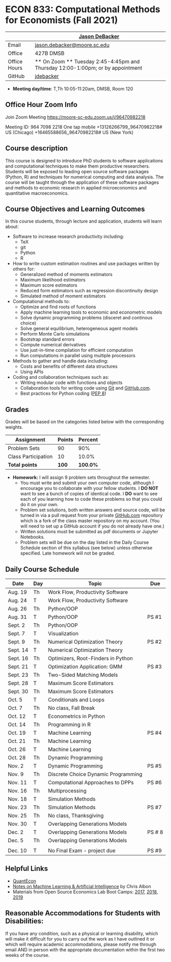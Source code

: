# ECON 833: Computational Methods for Economists (Fall 2021) #

|  | [Jason DeBacker](http://jasondebacker.com) |
|--------------|--------------------------------------------------------------|
| Email | [jason.debacker@moore.sc.edu](mailto:jason.debacker@moore.sc.edu) |
| Office | 427B DMSB |
| Office Hours | ** On Zoom ** Tuesday 2:45-4:45pm and Thursday 12:00-1:00pm; or by appointment |
| GitHub | [jdebacker](https://github.com/jdebacker) |

* **Meeting day/time**: T,Th 10:05-11:20am, DMSB, Room 120

## Office Hour Zoom Info ##
Join Zoom Meeting
https://moore-sc-edu.zoom.us/j/96470982218

Meeting ID: 964 7098 2218
One tap mobile
+13126266799,,96470982218# US (Chicago)
+16465588656,,96470982218# US (New York)


## Course description ##

This course is designed to introduce PhD students to software applications and computational techniques to make them productive researchers. Students will be exposed to leading open source software packages (Python, R) and techniques for numerical computing and data analysis. The course will be taught through the application of these software packages and methods to economic research in applied microeconomics and quantitative macroeconomics.


## Course Objectives and Learning Outcomes ##

In this course students, through lecture and application, students will learn about:
* Software to increase research productivity including:
	* TeX
	* git
	* Python
	* R
* How to write custom estimation routines and use packages written by others for:
	* Generalized method of moments estimators
	* Maximum likelihood estimators
	* Maximum score estimators
	* Reduced form estimators such as regression discontinuity design
	* Simulated method of moment estimators
* Computational methods to:
	* Optimize and find roots of functions
	* Apply machine learning tools to economic and econometric models
	* Solve dynamic programming problems (disceret and continous choice)
	* Solve general equilibrium, heterogeneous agent models
	* Perform Monte Carlo simulations
	* Bootstrap standard errors
	* Compute numerical derivatives
	* Use just-in-time compilation for efficient computation
	* Run computations in parallel using multiple processors
* Methods to gather and handle data including:
	* Costs and benefits of different data structures
	* Using APIs
* Coding and collaboration techniques such as:
	* Writing modular code with functions and objects
	* Collaboration tools for writing code using [Git](https://git-scm.com/) and [GitHub.com](https://github.com/).
	* Best practices for Python coding ([PEP 8](https://www.python.org/dev/peps/pep-0008/))


## Grades ##

Grades will be based on the categories listed below with the corresponding weights.

Assignment                   | Points |   Percent  |
-----------------------------|--------|------------|
Problem Sets                 |   90   |    90%   |
Class Participation                |   10   |    10.0%   |
**Total points**             | **100** | **100.0%** |

* **Homework:** I will assign 9 problem sets throughout the semester.
	* You must write and submit your own computer code, although I encourage you to collaborate with your fellow students. I **DO NOT** want to see a bunch of copies of identical code. I **DO** want to see each of you learning how to code these problems so that you could do it on your own.
	* Problem set solutions, both written answers and source code, will be turned in via a pull request from your private [GitHub.com](https://git-scm.com/) repository which is a fork of the class master repository on my account. (You will need to set up a GitHub account if you do not already have one.)
	* Written solutions must be submitted as pdf documents or Jupyter Notebooks.
	* Problem sets will be due on the day listed in the Daily Course Schedule section of this syllabus (see below) unless otherwise specified. Late homework will not be graded.



## Daily Course Schedule ##

| Date     | Day | Topic                               | Due    |
|----------|-----|-------------------------------------|--------|
| Aug. 19  | Th  | Work Flow, Productivity Software    |        |
| Aug. 24  | T   | Work Flow, Productivity Software    |        |
| Aug. 26  | Th  | Python/OOP                          |   |
| Aug. 31  | T   | Python/OOP                          |   PS #1     |
| Sept. 2  | Th  | Python/OOP |        |
| Sept. 7   | T  | Visualization        |   |
| Sept. 9 | Th   | Numerical Optimization Theory | PS #2   |
| Sept. 14 | T  |  Numerical Optimization Theory  |      |
| Sept. 16 | Th   | Optimizers, Root-Finders in Python |       |
| Sept. 21 | T  | Optimization Application: GMM        |   PS #3     |
| Sept. 23 | Th   |    Two-Sided Matching Models                |   |
| Sept. 28 | T  | Maximum Score Estimators                  |        |
| Sept. 30   | Th   | Maximum Score Estimators                       |      |
| Oct. 5   | T   | Conditionals and Loops         |        |
| Oct. 7  | Th  | No class, Fall Break                |        |
| Oct. 12  | T   | Econometrics in Python       | |
| Oct. 14  | Th  | Programming in R     |        |
| Oct. 19  | T   | Machine Learning     |   PS #4     |
| Oct. 21  | Th  | Machine Learning     |  |
| Oct. 26  | T   | Machine Learning                 |        |
| Oct. 28  | Th  | Dynamic Programming                 |        |
| Nov. 2   | T   | Dynamic Programming                       | PS #5  |
| Nov. 9   | Th  | Discrete Choice Dynamic Programming |        |
| Nov. 11  | T   | Computational Approaches to DPPs     | PS #6      |
| Nov. 16  | Th  | Multiprocessing                     |        |
| Nov. 18  | T   | Simulation Methods                  |        |
| Nov. 23  | Th  | Simulation Methods                  |    PS #7    |
| Nov. 25  | Th  | No class, Thanksgiving              |        |
| Nov. 30  | T   | Overlapping Generations Models      |  |
| Dec. 2   | T   | Overlapping Generations Models      | PS # 8       |
| Dec. 5   | Th  | Overlapping Generations Models      |        |
|          |     |                                     |        |
| Dec. 10  | T   | No Final Exam - project due         | PS #9  |


## Helpful Links ##

* [QuantEcon](https://quantecon.org)
* [Notes on Machine Learning & Artificial Intelligence](https://chrisalbon.com) by Chris Albon
* Materials from Open Source Economics Lab Boot Camps: [2017](https://github.com/OpenSourceEcon/BootCamp2017), [2018](https://github.com/OpenSourceEcon/BootCamp2018), [2019](https://github.com/OpenSourceEcon/BootCamp2019)


## Reasonable Accommodations for Students with Disabilities: ##

If you have any condition, such as a physical or learning disability, which will make it difficult for you to carry out the work as I have outlined it or which will require academic accommodations, please notify me through email AND in person with the appropriate documentation within the first two weeks of the course.
